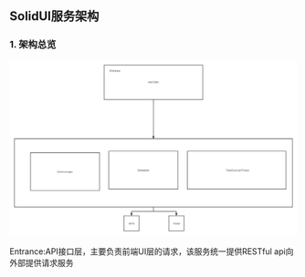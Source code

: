 SolidUI服务架构
-------------------------



### 1. 架构总览

![soliduiv0.1.0](images/soliduiv0.1.0structure.jpg)


Entrance:API接口层，主要负责前端UI层的请求，该服务统一提供RESTful api向外部提供请求服务


